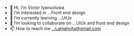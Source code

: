 - 👋 Hi, I’m Victor Iyanuoluwa
- 👀 I’m interested in ...Front end design
- 🌱 I’m currently learning ...UiUx
- 💞️ I’m looking to collaborate on ...UiUx and front end design
- 📫 How to reach me ...Lahjahvita@gmail.com

<!---
king-Vita/king-Vita is a ✨ special ✨ repository because its `README.md` (this file) appears on your GitHub profile.
You can click the Preview link to take a look at your changes.
--->
